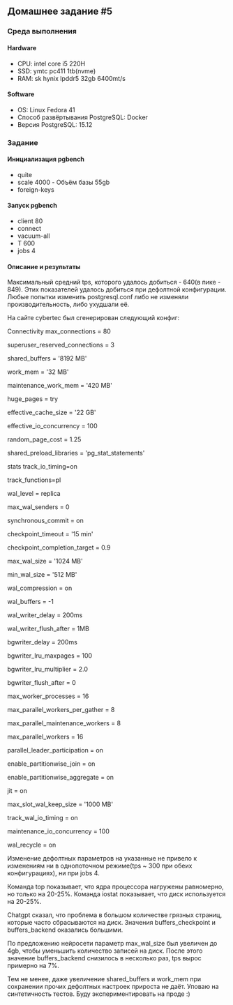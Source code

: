 ## Домашнее задание #5

### Среда выполнения

#### Hardware

- CPU: intel core i5 220H
- SSD:  ymtc pc411 1tb(nvme)
- RAM: sk hynix lpddr5 32gb 6400mt/s

#### Software

- OS: Linux Fedora 41
- Способ развёртывания PostgreSQL: Docker
- Версия PostgreSQL: 15.12

### Задание

#### Инициализация pgbench

- quite
- scale 4000 - Объём базы 55gb
- foreign-keys

#### Запуск pgbench

- client 80
- connect
- vacuum-all
- T 600
- jobs 4

#### Описание и результаты

Максимальный средний tps, которого удалось добиться - 640(в пике - 849). Этих показателей удалось добиться при дефолтной конфигурации. Любые попытки изменить postgresql.conf либо не изменяли производительность, либо ухудшали её.

На сайте cybertec был сгенерирован следующий конфиг:

Connectivity max_connections = 80 

superuser_reserved_connections = 3 

shared_buffers = '8192 MB' 

work_mem = '32 MB' 

maintenance_work_mem = '420 MB' 

huge_pages = try 

effective_cache_size = '22 GB' 

effective_io_concurrency = 100 

random_page_cost = 1.25  

shared_preload_libraries = 'pg_stat_statements' 

stats track_io_timing=on 

track_functions=pl 

wal_level = replica 

max_wal_senders = 0 

synchronous_commit = on 

checkpoint_timeout = '15 min' 

checkpoint_completion_target = 0.9 

max_wal_size = '1024 MB' 

min_wal_size = '512 MB' 

wal_compression = on 

wal_buffers = -1 

wal_writer_delay = 200ms 

wal_writer_flush_after = 1MB 

bgwriter_delay = 200ms 

bgwriter_lru_maxpages = 100 

bgwriter_lru_multiplier = 2.0 

bgwriter_flush_after = 0 

max_worker_processes = 16 

max_parallel_workers_per_gather = 8 

max_parallel_maintenance_workers = 8 

max_parallel_workers = 16 

parallel_leader_participation = on 

enable_partitionwise_join = on 

enable_partitionwise_aggregate = on 

jit = on 

max_slot_wal_keep_size = '1000 MB' 

track_wal_io_timing = on 

maintenance_io_concurrency = 100 

wal_recycle = on

Изменение дефолтных параметров на указанные не привело к изменениям ни в однопоточном режиме(tps ~ 300 при обеих конфигурациях), ни при jobs 4.

Команда top показывает, что ядра процессора нагружены равномерно, но только на 20-25%.
Команда iostat показывает, что диск используется на 20-25%.

Chatgpt сказал, что проблема в большом количестве грязных страниц, которые часто сбрасываются на диск. Значения buffers_checkpoint и buffers_backend оказались большими. 

По предложению нейросети параметр max_wal_size был увеличен до 4gb, чтобы уменьшить количество записей на диск. После этого значение buffers_backend снизилось в несколько раз, tps вырос примерно на 7%.

Тем не менее, даже увеличение shared_buffers и work_mem при сохранении прочих дефолтных настроек прироста не даёт. Уповаю на синтетичность тестов. Буду экспериментировать на проде :) 


